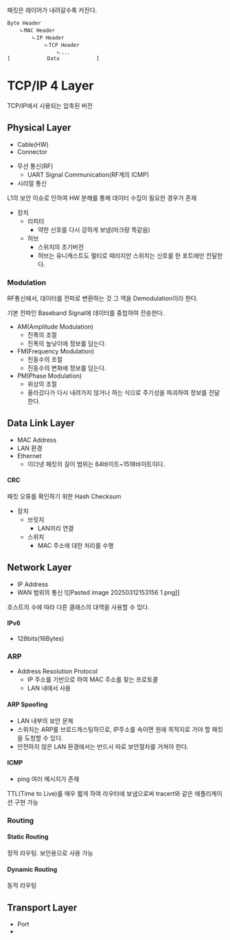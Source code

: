 패킷은 레이어가 내려갈수록 커진다.

	Byte Header
		ㄴMAC Header
			ㄴIP Header
				ㄴTCP Header
					ㄴ...
	[            Data            ]
# TCP/IP 4 Layer
TCP/IP에서 사용되는 압축된 버전
## Physical Layer
- Cable(HW)
- Connector
+ 무선 통신(RF)
	+ UART Signal Communication(RF계의 ICMP)
+ 시리얼 통신

L1의 보안 이슈로 인하여 HW 분해를 통해 데이터 수집이 필요한 경우가 존재

- 장치
	- 리피터
		- 약한 신호를 다시 강하게 보냄(마크랑 똑같음)
	- 허브
		- 스위치의 초기버전
		- 허브는 유니캐스트도 멀티로 때리지만 스위치는 신호를 한 포트에만 전달한다.
### Modulation
RF통신에서, 데이터를 전파로 변환하는 것
그 역을 Demodulation이라 한다.

기본 전파인 Baseband Signal에 데이터를 중첩하여 전송한다.

- AM(Amplitude Modulation)
	- 진폭의 조절
	- 진폭의 높낮이에 정보를 담는다.
- FM(Frequency Modulation)
	- 진동수의 조절
	- 진동수의 변화에 정보를 담는다.
- PM(Phase Modulation)
	- 위상의 조절
	- 올라갔다가 다시 내려가지 않거나 하는 식으로 주기성을 파괴하여 정보를 전달한다.
## Data Link Layer
- MAC Address
- LAN 환경
- Ethernet
	- 이더넷 패킷의 길이 범위는 64바이트~1518바이트이다.
#### CRC
패킷 오류를 확인하기 위한 Hash Checksum

- 장치
	- 브릿지
		- LAN끼리 연결
	- 스위치
		- MAC 주소에 대한 처리를 수행

## Network Layer
- IP Address
- WAN 범위의 통신
![[Pasted image 20250312153156 1.png]]

호스트의 수에 따라 다른 클래스의 대역을 사용할 수 있다.

#### IPv6
- 128bits(16Bytes)

### ARP
- Address Resolution Protocol
	- IP 주소를 기반으로 하여 MAC 주소를 찾는 프로토콜
	- LAN 내에서 사용
#### ARP Spoofing
- LAN 내부의 보안 문제
- 스위치는 ARP를 브로드캐스팅하므로, IP주소를 속이면 원래 목적지로 가야 할 패킷을 도청할 수 있다.
- 안전하지 않은 LAN 환경에서는 반드시 따로 보안절차를 거쳐야 한다.

#### ICMP
- ping
여러 메시지가 존재

TTL(Time to Live)를 매우 짧게 하여 라우터에 보냄으로써 tracert와 같은 애플리케이션 구현 가능
### Routing
#### Static Routing
정적 라우팅. 보안용으로 사용 가능
#### Dynamic Routing
동적 라우팅
## Transport Layer
- Port
- 